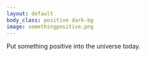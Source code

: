 ```yaml
---
layout: default
body_class: positive dark-bg
image: somethingpositive.png
---
```


<p class="sage-advice">Put something positive into the universe today.</p>
